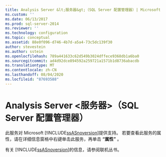 ```yaml
---
title: Analysis Server &lt;服务器&gt;（SQL Server 配置管理器）| Microsoft Docs
ms.custom: ''
ms.date: 06/13/2017
ms.prod: sql-server-2014
ms.reviewer: ''
ms.technology: configuration
ms.topic: conceptual
ms.assetid: 88e0f096-d746-4b7d-a5a4-73c5dc139f30
author: stevestein
ms.author: sstein
ms.openlocfilehash: 789a441633c62d549b3024dffece9368db1a6ba0
ms.sourcegitcommit: ad4d92dce894592a259721a1571b1d8736abacdb
ms.translationtype: MT
ms.contentlocale: zh-CN
ms.lasthandoff: 08/04/2020
ms.locfileid: "87693588"
---
```

# <a name="analysis-server-ltservergt-sql-server-configuration-manager"></a>Analysis Server &lt;服务器&gt;（SQL Server 配置管理器）
  此服务对 Microsoft [!INCLUDE[ssASnoversion](../../includes/ssasnoversion-md.md)]提供支持。 若要查看此服务的属性，请在详细信息窗格中右键单击此服务，再单击 **“属性”** 。  
  
 有关 [!INCLUDE[ssASnoversion](../../includes/ssasnoversion-md.md)]的信息，请参阅联机丛书。  
  
  
